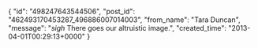  {
   "id": "498247643544506",
   "post_id": "462493170453287_496886007014003",
   "from_name": "Tara Duncan",
   "message": "*sigh*  There goes our altruistic image.",
   "created_time": "2013-04-01T00:29:13+0000"
 }

